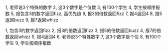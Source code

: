1, 老师说3个特殊的数字
2, 这3个数字是个位数
3, 有100个学生
4, 学生按顺序报数
5, 报包含3的数字返回fizz, 高优先级
6, 报3的倍数返回fizz
7, 报4返回4
8, 报5返回buzz
9, 报7返回whizz

1, 包含3的数字返回fizz
2, 报3的倍数返回fizz
3, 报5的倍数返回buzz
4, 报7的倍数返回whizz
5, 报4返回4
6, 老师说3个特殊数字
7, 这3个数字是个位
8, 有100个学生
9, 学生按顺序报数